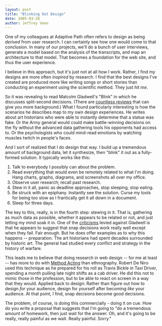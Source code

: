 ```yaml
---
layout: post
title: "Blinking Out Design"
date: 2005-03-28
author: Jeffrey Veen
---
```

One of my colleagues at Adaptive Path often refers to design as being <em>derived</em> from user research. I can certainly see how one would come to that conclusion. In many of our projects, we'll do a bunch of user interviews, generate a model based on the analysis of the transcripts, and map an architecture to that model. That becomes a foundation for the web site, and thus the user experience.

I believe in this approach, but it's just not at all how I work. Rather, I find my designs are more often <em>inspired</em> by research. I find that the best designs I've created are produced more like writing songs or short stories than conducting an experiment using the scientific method. They just <em>hit me</em>.

So it was revealing to read Malcolm Gladwell's "Blink" in which he discusses split-second decisions. (There are <a href="http://www.metacritic.com/books/authors/gladwellmalcolm/blink">countless reviews</a> that can give you more background.) What I found particularly interesting is how the scenarios he describes map to my own design experiences. He writes about art historians who were able to instantly determine that a statue was fake. Or the Army general would could make battle-winning decisions on the fly without the advanced data gathering tools his opponents had access to. Or the psychologists who could mind-read emotions by watching muscles twitch in people's faces.

And I sort of realized that I do design that way. I build up a tremendous amount of background data, let it synthesize, then "blink" it out as a fully-formed solution. It typically works like this:

<ol><li> Talk to everybody I possibly can about the problem.</li>
<li> Read everything that would even be remotely related to what I'm doing. Hang charts, graphs, diagrams, and screenshots all over my office.</li>
<li> Observe user research; recall past research.</li>
<li> Stew in it all, panic as deadline approaches, stop sleeping, stop eating.</li>
<li> Be struck with an epiphany. Instantly see the solution. Curse my tools for being too slow as I frantically get it all down in a document.</li>
<li> Sleep for three days.</li></ol>


The key to this, really, is in the fourth step: stewing in it. That is, gathering as much data as possible, whether it appears to be related or not, and just letting my mind soak it in. One of the <a href="http://www.peterme.com/archives/000457.html">criticisms</a> levied against Gladwell is that he appears to suggest that snap decisions work really well except when they fail. Fair enough. But he does offer examples as to why this happens -- preparation. The art historians had spent decades surrounded by historic art. The general had studied every conflict and strategy in the history of warfare.

This leads me to believe that doing research in web design -- for me at least -- has more to do with <a href="Travis Bickle">Method Acting</a> than ethnography. Robert De Niro used this technique as he prepared for his roll as Travis Bickle in Taxi Driver, spending a month pulling late night shifts as a cab driver. He did this not to mimic those in the profession, but to be able to react on screen in a way that they would. Applied back to design: Rather than figure out how to design <em>for</em> your audience, design for yourself after becoming <em>like</em> your audience. At that point, I find, snap decisions become good decisions.

The problem, of course, is doing this commercially - doing it on cue. How do you write a proposal that suggests that I'm going to "do a tremendous amount of homework, then just wait for the answer. Oh, and it's going to be really, really painful as we wait. Really painful. Sorry."
